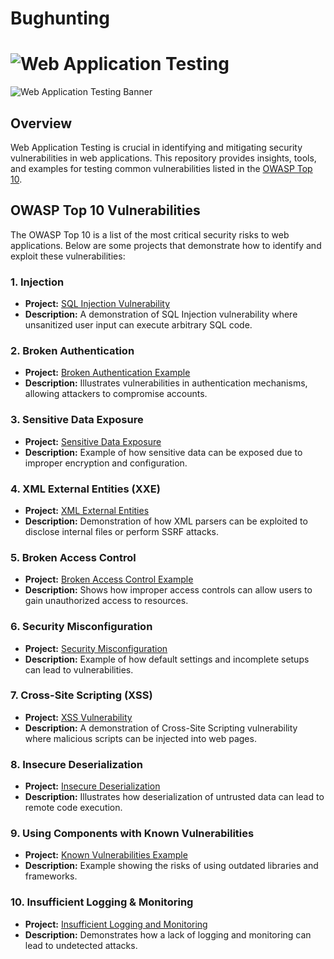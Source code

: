 # Bughunting
# ![Web Application Testing](https://img.shields.io/badge/Web%20Application%20Testing-4A90E2?style=for-the-badge&logo=appveyor&logoColor=white)

![Web Application Testing Banner](https://via.placeholder.com/1200x300.png?text=Web+Application+Testing&bg=000000&color=00FF00&text=Hacker+Theme)

## **Overview**
Web Application Testing is crucial in identifying and mitigating security vulnerabilities in web applications. This repository provides insights, tools, and examples for testing common vulnerabilities listed in the [OWASP Top 10](https://owasp.org/www-project-top-ten/).

## **OWASP Top 10 Vulnerabilities**
The OWASP Top 10 is a list of the most critical security risks to web applications. Below are some projects that demonstrate how to identify and exploit these vulnerabilities:

### **1. Injection**
- **Project:** [SQL Injection Vulnerability](https://github.com/yourusername/sql-injection-example)
- **Description:** A demonstration of SQL Injection vulnerability where unsanitized user input can execute arbitrary SQL code.

### **2. Broken Authentication**
- **Project:** [Broken Authentication Example](https://github.com/yourusername/broken-authentication-example)
- **Description:** Illustrates vulnerabilities in authentication mechanisms, allowing attackers to compromise accounts.

### **3. Sensitive Data Exposure**
- **Project:** [Sensitive Data Exposure](https://github.com/yourusername/sensitive-data-exposure-example)
- **Description:** Example of how sensitive data can be exposed due to improper encryption and configuration.

### **4. XML External Entities (XXE)**
- **Project:** [XML External Entities](https://github.com/yourusername/xxe-example)
- **Description:** Demonstration of how XML parsers can be exploited to disclose internal files or perform SSRF attacks.

### **5. Broken Access Control**
- **Project:** [Broken Access Control Example](https://github.com/yourusername/broken-access-control-example)
- **Description:** Shows how improper access controls can allow users to gain unauthorized access to resources.

### **6. Security Misconfiguration**
- **Project:** [Security Misconfiguration](https://github.com/yourusername/security-misconfiguration-example)
- **Description:** Example of how default settings and incomplete setups can lead to vulnerabilities.

### **7. Cross-Site Scripting (XSS)**
- **Project:** [XSS Vulnerability](https://github.com/yourusername/xss-example)
- **Description:** A demonstration of Cross-Site Scripting vulnerability where malicious scripts can be injected into web pages.

### **8. Insecure Deserialization**
- **Project:** [Insecure Deserialization](https://github.com/yourusername/insecure-deserialization-example)
- **Description:** Illustrates how deserialization of untrusted data can lead to remote code execution.

### **9. Using Components with Known Vulnerabilities**
- **Project:** [Known Vulnerabilities Example](https://github.com/yourusername/known-vulnerabilities-example)
- **Description:** Example showing the risks of using outdated libraries and frameworks.

### **10. Insufficient Logging & Monitoring**
- **Project:** [Insufficient Logging and Monitoring](https://github.com/yourusername/insufficient-logging-example)
- **Description:** Demonstrates how a lack of logging and monitoring can lead to undetected attacks.

